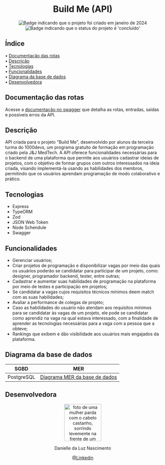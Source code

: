 <h1 align="center">Build Me (API)</h1>

<p align="center">
    <img alt="Badge indicando que o projeto foi criado em janeiro de 2024" src="https://img.shields.io/badge/Data%20de%20cria%C3%A7%C3%A3o-Dezembro%2F2023-blue">
    <img alt="Badge indicando que o status do projeto é 'concluído'" src="https://img.shields.io/badge/Status-Concluído-green">
</p>

## Índice

• <a href="#documentacao">Documentação das rotas</a>
<br>
• <a href="#descricao">Descrição</a>
<br>
• <a href="#tecnologias">Tecnologias</a>
<br>
• <a href="#funcionalidades">Funcionalidades</a>
<br>
• <a href="#bd">Diagrama da base de dados</a>
<br>
• <a href="#Desenvolvedora">Desenvolvedora</a>
<br>
<p align="center">
</p>

<h2 id="documentacao">Documentação das rotas</h2>
Acesse a <a href="https://build-me-api.onrender.com/docs/">documentação no swagger</a> que detalha as rotas, entradas, saídas e possíveis erros da API.

<h2 id="descricao">Descrição</h2>
API criada para o projeto "Build Me", desenvolvido por alunos da terceira turma do 1000devs, um programa gratuito de formação em programação criado pela J&J MedTech. 
A API oferece funcionalidades necessárias para o backend de uma plataforma que permite aos usuários cadastrar ideias de projetos, 
com o objetivo de formar grupos com outros interessados na ideia criada, visando implementá-la usando as habilidades dos membros,
permitindo que os usuários aprendam programação de modo colaborativo e prático.

<h2 id="tecnologias">Tecnologias</h2>

- Express
- TypeORM
- Zod
- JSON Web Token
- Node Schendule
- Swagger

<h2 id="funcionalidades">Funcionalidades</h2>

- Gerenciar usuários;
- Criar projetos de programação e disponibilizar vagas por meio das quais os usuários poderão se candidatar para participar de um projeto, como: designer, programador backend, tester, entre outras;
- Cadastrar e aumentar suas habilidades de programação na plataforma por meio de testes e participação em projetos;
- Se candidatar a vagas cujos requisitos técnicos mínimos deem match com as suas habilidades;
- Avaliar a performance de colegas de projeto;
- Caso as habilidades do usuário não atendam aos requisitos mínimos para se candidatar às vagas de um projeto, ele pode se candidatar como aprendiz na vaga na qual estava interessado,
com a finalidade de aprender as tecnologias necessárias para a vaga com a pessoa que a obteve;
- Rankings que exibem e dão visibilidade aos usuários mais engajados da plataforma.

<h2 id="bd">Diagrama da base de dados</h2>

<table align="center">
    <thead>
        <th>SGBD</th>
        <th>MER</th>
    </thead>
    <tbody>
        <td>PostgreSQL</td>
        <td>
            <a href="https://drive.google.com/file/d/1MdTqQJWvIOm3TgvrAk2qFLgvYpMSohmX/view?usp=sharing">Diagrama MER da base de dados</a>
        </td>
    </tbody>
</table>


<h2 id="Desenvolvedora">Desenvolvedora</h2>

<p align="center">
  <a href="https://github.com/Danielle-Luz">
    <img width="120px" src="https://avatars.githubusercontent.com/u/99164019?v=4" alt="foto de uma mulher parda com o cabelo castanho, sorrindo levemente na frente de um fundo verde com bits">
  </a>
</p>

<p align="center">
Danielle da Luz Nascimento
</p>

<p align="center">
<a href="https://www.linkedin.com/in/danielle-da-luz-nascimento/">@Linkedin</a>
</p>
